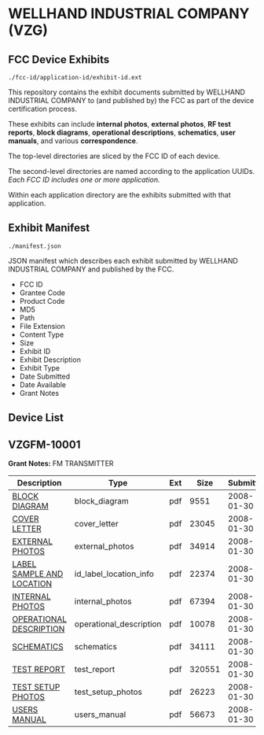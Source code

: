 # WELLHAND INDUSTRIAL COMPANY (VZG)
## FCC Device Exhibits

```
./fcc-id/application-id/exhibit-id.ext
```

This repository contains the exhibit documents submitted by WELLHAND INDUSTRIAL COMPANY to (and published by) the FCC as part of the device certification process.

These exhibits can include **internal photos**, **external photos**, **RF test reports**, **block diagrams**, **operational descriptions**, **schematics**, **user manuals**, and various **correspondence**.

The top-level directories are sliced by the FCC ID of each device.

The second-level directories are named according to the application UUIDs. *Each FCC ID includes one or more application.*

Within each application directory are the exhibits submitted with that application. 

## Exhibit Manifest

```
./manifest.json
```

JSON manifest which describes each exhibit submitted by WELLHAND INDUSTRIAL COMPANY and published by the FCC.

- FCC ID
- Grantee Code
- Product Code
- MD5
- Path
- File Extension
- Content Type
- Size
- Exhibit ID
- Exhibit Description
- Exhibit Type
- Date Submitted
- Date Available
- Grant Notes

## Device List
## VZGFM-10001
**Grant Notes:** FM TRANSMITTER

| Description | Type | Ext | Size | Submitted | Available |
| ----------- | ---- | --- | ---- | --------- | --------- |
| [BLOCK DIAGRAM](VZGFM-10001/6685a336a4a82682aadeafa832519fb9/896244.pdf) | block_diagram | pdf | 9551 | 2008-01-30 | 2008-01-30 |
| [COVER LETTER](VZGFM-10001/6685a336a4a82682aadeafa832519fb9/896245.pdf) | cover_letter | pdf | 23045 | 2008-01-30 | 2008-01-30 |
| [EXTERNAL PHOTOS](VZGFM-10001/6685a336a4a82682aadeafa832519fb9/896247.pdf) | external_photos | pdf | 34914 | 2008-01-30 | 2008-01-30 |
| [LABEL SAMPLE AND LOCATION](VZGFM-10001/6685a336a4a82682aadeafa832519fb9/896249.pdf) | id_label_location_info | pdf | 22374 | 2008-01-30 | 2008-01-30 |
| [INTERNAL PHOTOS](VZGFM-10001/6685a336a4a82682aadeafa832519fb9/896250.pdf) | internal_photos | pdf | 67394 | 2008-01-30 | 2008-01-30 |
| [OPERATIONAL DESCRIPTION](VZGFM-10001/6685a336a4a82682aadeafa832519fb9/896246.pdf) | operational_description | pdf | 10078 | 2008-01-30 | 2008-01-30 |
| [SCHEMATICS](VZGFM-10001/6685a336a4a82682aadeafa832519fb9/896252.pdf) | schematics | pdf | 34111 | 2008-01-30 | 2008-01-30 |
| [TEST REPORT](VZGFM-10001/6685a336a4a82682aadeafa832519fb9/896248.pdf) | test_report | pdf | 320551 | 2008-01-30 | 2008-01-30 |
| [TEST SETUP PHOTOS](VZGFM-10001/6685a336a4a82682aadeafa832519fb9/896253.pdf) | test_setup_photos | pdf | 26223 | 2008-01-30 | 2008-01-30 |
| [USERS MANUAL](VZGFM-10001/6685a336a4a82682aadeafa832519fb9/896251.pdf) | users_manual | pdf | 56673 | 2008-01-30 | 2008-01-30 |
